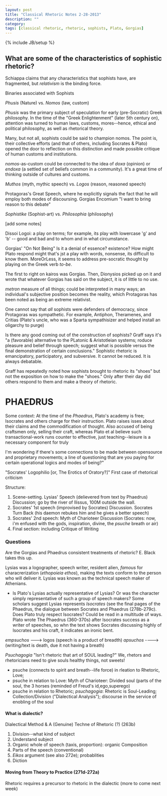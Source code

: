 ```yaml
---
layout: post
title: "Classical Rhetoric Notes 2-28-2013"
description: ""
category: 
tags: [classical rhetoric, rhetoric, sophists, Plato, Gorgias]
---
```

{% include JB/setup %}

## What are some of the characteristics of sophistic rhetoric?

Schiappa claims that any characteristics that sophists have, are fragmented, but *relativism* is the binding force.

Binaries associated with Sophists

*Phusis* (Nature) vs. *Nomos* (law, custom)

*Phusis* was the primary subject of speculation for early (pre-Socratic) Greek philosophy. In the time of the "Greek Enlightenment" (later 5th century on), attention was turned to human laws, customs, mores--hence, ethical and political philosophy, as well as rhetorical theory.

Many, but not all, sophists could be said to champion nomos. The point is, their collective efforts (and that of others, including Socrates & Plato) opened the door to reflection on this distinction and made possible critique of human customs and institutions.

*nomos*-as-custom could be connected to the idea of *doxa* (opinion) or *endoxa* (a settled set of beliefs common in a community). It's a great time of thinking outside of cultures and customs.

*Muthos* (myth, mythic speech) vs. *Logos* (reason, reasoned speech)

Protagoras's Great Speech, where he explicitly signals the fact that he will employ both modes of discoursing. 
Gorgias Encomium "I want to bring reason to this debate"


*Sophistike* (Sophist-art) vs. *Philosophia* (philosophy)

[add some notes]

Dissoi Logoi: a play on terms; for example, its play with lowercase 'g' and 'b' -- good and bad and to whom and in what circumstance.

Gorgias' "On Not Being" Is it a denial of essence? existence? How might Plato respond might that's jst a play with words, nonsense, its difficult to know them. MoreOrLess, it seems to address pre-socratic thought by playing on the Greek verb *to-be*. 

The first to right on kairos was Gorgias. Then, Dionysios picked up on it and wrote that whatever Gorgias has said on the subject, it is of little to no use.

*metron* measure of all things; could be interpreted in many ways; an individual's subjective position becomes the reality, which Protagoras has been noted as being an extreme relativist.

One cannot say that *all* sophists were defenders of democracy, since Protagoras was sympathetic. For example, Antiphon, Theramenes, and Critias (Plato's uncle, who was a Sparta sympathisizer and helped install an oligarchy to purge)

Is there any good coming out of the construction of sophists? Graff says it's "a (favorable) alternative to the PLatonic & Aristotleian systems; roduce pleasure and belief through speech; suggest what is possible versus the final demonstration of certain conclusions." Sophistic rhetoric is emancipatory, participatory, and subversive. It cannot be reduced. It is always debatable.

Graff has repeatedly noted how sophists brought to rhetoric its "shoes" but not the exposition on how to make the "shoes." Only after their day did others respond to them and make a theory of rhetoric. 

# PHAEDRUS

Some context: At the time of the *Phaedrus*, Plato's academy is free; Isocrates and others charge for their instruction. Plato raises isses about their claims and the commodification of thought. Also accused of being craftsmen only, selling their craft, whereas Plato et al believe such transactional-work runs counter to effective, just teaching--leisure is a necessary component for truly

I'm wondering if there's some connections to be made between opensource and proprietary movements; a line of questioning that are you paying for certain operational logics and modes of being?"

"Socrates' Logophilio [or, The Erotics of Oratory?]"
First case of rhetorical criticism

Structure:
1. Scene-setting. Lysias' Speech (delievered from text by Phaedrus) Discussion; go by the river of Ilissus, 100M outside the wall.
2. Socrates' 1st speech (improvised by Socrates) Discussion. Socrates Turn Back (his daemon rebukes him and he gives a better speech)
3. Socrates' 2nd speech: Myth of Charioteer Discussion (Socrates: now, i'm enfused with the gods, inspiration, divine, the *psuche* breath or air)
4. Final section: including Critique of Writing

### Questions
Are the Gorgias and Phaedrus consistent treatments of rhetoric? E. Black takes this up.


Lysias was a logographer, speech writer, resident alien, *famous* for characrerization (*ethopoieia* *ethos*), making the texts conform to the person who will deliver it. Lysias was known as the technical speech maker of Athenians.
- Is Plato's Lysias actually representative of Lysias? Or was the character simply representative of such a group of speech makers? Some scholars suggest Lysias represents *Isocrates* (see the final pages of the Phaedrus, the dialogue between Socrates and Phaedrus (278b-279c). Does Plato truly respect Isocrates? Could be read in a multitude of ways. Plato wrote The Phaedrus (360-370s) after Isocrates success as a writer of speeches, so whn the text shows Socrates discussing highly of Isocrates and his craft, it indicates an ironic bent.

*empsuchos* ---> logos (speech is a product of breadth)
*apsuchos* ----> (writing/text is death, due it not having a breath)

*Psuchagogia* "Isn't rhetoric that art of SOUL leading?" We, rhetors and rhetoricians need to give souls healthy things, not sweets!
- psuche (connects to spirit and breath--life force) in rleation to Rhetoric, Love; 
- psuche in relation to Love: Myth of Charioteer: Divided soul (parts of the soul, the 3 horses (reminded of Freud's id,ego,superego)
- psuche in relation to Rhetoric; *psuchagogia*: Rhetoric is Soul-Leading; Collection/Division ("Dialectical Analysis"); discourse in the service of enobling of the soul

#### What is dialectic?

Dialectical Method & A (Genuine) Techne of Rhetoric (?)
(263b)
1. Division--what kind of subject
2. Understand subject
3. Organic whole of speech (taxis, proportion): organic Composition
4. Parts of the speech (conventional)
5. *Eikos* argument (see also 272e); probablities
6. Diction

#### Moving from Theory to Practice (271d-272a)
Rhetoric requires a precursor to rhetoric in the dialectic (more to come next week)

